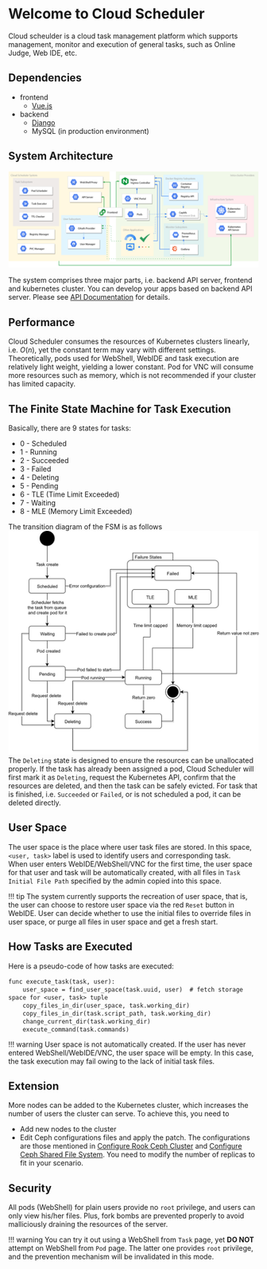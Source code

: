 # Welcome to Cloud Scheduler

Cloud scheulder is a cloud task management platform which supports management, monitor and execution of general tasks, such as Online Judge, Web IDE, etc.

## Dependencies
+ frontend
    + [Vue.js](https://vuejs.org/)
+ backend
    + [Django](https://www.djangoproject.com/)
    + MySQL (in production environment)

## System Architecture
![System arch](images/arch.png)

The system comprises three major parts, i.e. backend API server, frontend and kubernetes cluster. You can develop your apps based on backend API server. Please see [API Documentation](apidocs.md) for details.


## Performance
Cloud Scheduler consumes the resources of Kubernetes clusters linearly, i.e. $O(n)$, yet the constant term may vary with different settings. Theoretically, pods used for WebShell, WebIDE and task execution are relatively light weight, yielding a lower constant. Pod for VNC will consume more resources such as memory, which is not recommended if your cluster has limited capacity.


## The Finite State Machine for Task Execution
Basically, there are 9 states for tasks:  

+ 0 - Scheduled
+ 1 - Running
+ 2 - Succeeded
+ 3 - Failed
+ 4 - Deleting
+ 5 - Pending
+ 6 - TLE (Time Limit Exceeded)
+ 7 - Waiting
+ 8 - MLE (Memory Limit Exceeded)

The transition diagram of the FSM is as follows  
![fsm_diagram](images/fsm.png)  
The `Deleting` state is designed to ensure the resources can be unallocated properly. If the task has already been assigned a pod, Cloud Scheduler will first mark it as `Deleting`, request the Kubernetes API, confirm that the resources are deleted, and then the task can be safely evicted. For task that is finished, i.e. `Succeeded` or `Failed`, or is not scheduled a pod, it can be deleted directly.

## User Space

The user space is the place where user task files are stored. In this space, `<user, task>` label is used to identify users and corresponding task.  
When user enters WebIDE/WebShell/VNC for the first time, the user space for that user and task will be automatically created, with all files in `Task Initial File Path` specified by the admin copied into this space.

!!! tip
    The system currently supports the recreation of user space, that is, the user can choose to restore user space via the red `Reset` button in WebIDE. User can decide whether to use the initial files to override files in user space, or purge all files in user space and get a fresh start.


## How Tasks are Executed

Here is a pseudo-code of how tasks are executed:
```pseudocode
func execute_task(task, user):
    user_space = find_user_space(task.uuid, user)  # fetch storage space for <user, task> tuple
    copy_files_in_dir(user_space, task.working_dir)
    copy_files_in_dir(task.script_path, task.working_dir)
    change_current_dir(task.working_dir)
    execute_command(task.commands)
```

!!! warning
    User space is not automatically created. If the user has never entered WebShell/WebIDE/VNC, the user space will be empty. In this case, the task execution may fail owing to the lack of initial task files.

## Extension
More nodes can be added to the Kubernetes cluster, which increases the number of users the cluster can serve. To achieve this, you need to 

+ Add new nodes to the cluster
+ Edit Ceph configurations files and apply the patch. The configurations are those mentioned in [Configure Rook Ceph Cluster](setup.md#configure-rook-ceph-cluster) and [Configure Ceph Shared File System](setup.md#configure-ceph-shared-file-system). You need to modify the number of replicas to fit in your scenario.


## Security

All pods (WebShell) for plain users provide no `root` privilege, and users can only view his/her files. Plus, fork bombs are prevented properly to avoid malliciously draining the resources of the server.

!!! warning
    You can try it out using a WebShell from `Task` page, yet **DO NOT** attempt on WebShell from `Pod` page. The latter one provides `root` privilege, and the prevention mechanism will be invalidated in this mode.  
